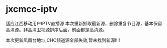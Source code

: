 # jxcmcc-iptv
适应江西移动用户IPTV直播源
本次重新抓取最新源，删除重复节目源，基本保留高清源。非高清卫视源排序后面，前面都是高清源。

本次更新凤凰台地址,CHC频道源全部失效,暂未找到新源!!!!
